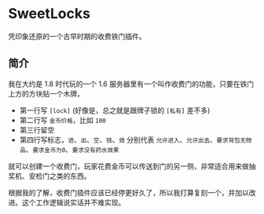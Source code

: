 # SweetLocks

凭印象还原的一个古早时期的收费铁门插件。

## 简介

我在大约是 1.8 时代玩的一个 1.6 服务器里有一个叫作收费门的功能，只要在铁门上方的方块贴一个木牌，
+ 第一行写 `[lock]` (好像是，总之就是跟牌子锁的 `[私有]` 差不多)
+ 第二行写 `金币价格`，比如 `100`
+ 第三行留空
+ 第四行写标志，`进`、`出`、`空`、`钱`、`效` 分别代表 `允许进入`、`允许出去`、`要求背包无物品`、`要求金币为0`、`要求没有药水效果`

就可以创建一个收费门，玩家花费金币可以传送到门的另一侧，非常适合用来做抽奖机、安检门之类的东西。

根据我的了解，收费门插件应该已经停更好久了，所以我打算复刻一个，并加以改进。这个工作逻辑说实话并不难实现。

